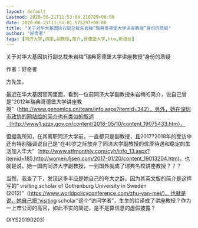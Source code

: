 ```yaml
---
layout: default
Lastmod: 2020-06-21T11:53:04.210709+00:00
date: 2020-06-21T11:53:01.975297+00:00
title: "关于对华大基因执行副总裁朱岩梅“瑞典哥德堡大学讲座教授”身份的质疑"
author: "好奇者"
tags: [同济大学,讲座,副教授,简介,哥德堡大学,htm,新语丝]
---
```


关于对华大基因执行副总裁朱岩梅“瑞典哥德堡大学讲座教授”身份的质疑

作者：好奇者

方先生，

最近在华大基因官网里面，看到一位前同济大学副教授朱岩梅的简介，说自己曾是“2012年瑞典哥德堡大学讲座教授”（http://www.genomics.cn/team/info.aspx?itemid=342）。另外，她在深圳市政协的网站给的简介也有类似的叙述（http://www1.szzx.gov.cn/content/2018-05/10/content_19075433.htm）。

但据我所知，在其离职同济大学前，一直都只是副教授，且2017?2018年的受访中还有特别强调说自己是“在40岁之际放弃了同济大学副教授的优厚待遇和稳定的生活加入华大”（http://www.stfmonthly.com/cyh/info_13.aspx?itemid=185,http://women.fjsen.com/2017-01/20/content_19013204.htm)。也就是说，她一国内同济大学副教授，一到国外就成了瑞典名校讲座教授？？？

当然，我查了下，发现这多半应是她自己的夸大之辞。因为其英文版的简介是这样写的“ visiting scholar of Gothenburg University in Sweden (2012)”（https://www.worldpolicyconference.com/zhu-yan-mei/）。也就是说，她自己把“visiting scholar”这个“访问学者”，生生的给译成了讲座教授？作为一上市公司的高官，如此不实的简述，是不是算信息的虚假披露？

(XYS20190203)

